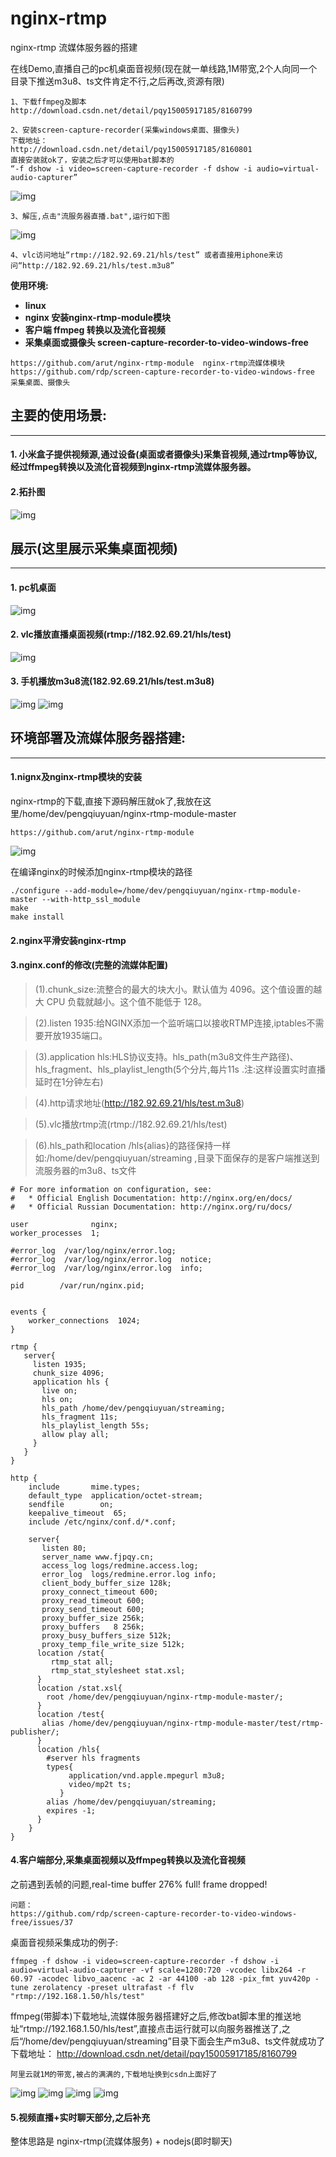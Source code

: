 nginx-rtmp
==========

nginx-rtmp 流媒体服务器的搭建 

在线Demo,直播自己的pc机桌面音视频(现在就一单线路,1M带宽,2个人向同一个目录下推送m3u8、ts文件肯定不行,之后再改,资源有限)
```
1、下载ffmpeg及脚本
http://download.csdn.net/detail/pqy15005917185/8160799
```
```
2、安装screen-capture-recorder(采集windows桌面、摄像头)
下载地址：
http://download.csdn.net/detail/pqy15005917185/8160801
直接安装就ok了，安装之后才可以使用bat脚本的
“-f dshow -i video=screen-capture-recorder -f dshow -i audio=virtual-audio-capturer”
```
![img](http://182.92.69.21/images/nginx-rtmp/10.png)
```
3、解压,点击"流服务器直播.bat",运行如下图
```
![img](http://182.92.69.21/images/nginx-rtmp/7.png)
```
4、vlc访问地址“rtmp://182.92.69.21/hls/test” 或者直接用iphone来访问“http://182.92.69.21/hls/test.m3u8”
```

**使用环境:**

- **linux**
- **nginx 安装nginx-rtmp-module模块**
- **客户端 ffmpeg 转换以及流化音视频**
- **采集桌面或摄像头 screen-capture-recorder-to-video-windows-free**

```
https://github.com/arut/nginx-rtmp-module  nginx-rtmp流媒体模块
https://github.com/rdp/screen-capture-recorder-to-video-windows-free  采集桌面、摄像头
```

## 主要的使用场景:
---
#### 1. 小米盒子提供视频源,通过设备(桌面或者摄像头)采集音视频,通过rtmp等协议,经过ffmpeg转换以及流化音视频到nginx-rtmp流媒体服务器。
#### 2.拓扑图
![img](http://182.92.69.21/images/nginx-rtmp/5.png)
## 展示(这里展示采集桌面视频)
---
#### 1. pc机桌面
![img](http://182.92.69.21/images/nginx-rtmp/1.png)
#### 2. vlc播放直播桌面视频(rtmp://182.92.69.21/hls/test)
![img](http://182.92.69.21/images/nginx-rtmp/2.png)
#### 3. 手机播放m3u8流(182.92.69.21/hls/test.m3u8)
![img](http://182.92.69.21/images/nginx-rtmp/3.PNG)
![img](http://182.92.69.21/images/nginx-rtmp/4.PNG)

## 环境部署及流媒体服务器搭建:
---	
#### 1.nignx及nginx-rtmp模块的安装
nginx-rtmp的下载,直接下源码解压就ok了,我放在这里/home/dev/pengqiuyuan/nginx-rtmp-module-master 
```
https://github.com/arut/nginx-rtmp-module
```
![img](http://182.92.69.21/images/nginx-rtmp/6.png)

在编译nginx的时候添加nginx-rtmp模块的路径
```
./configure --add-module=/home/dev/pengqiuyuan/nginx-rtmp-module-master --with-http_ssl_module
make
make install
```
#### 2.nginx平滑安装nginx-rtmp

#### 3.nginx.conf的修改(完整的流媒体配置)
> (1).chunk_size:流整合的最大的块大小。默认值为 4096。这个值设置的越大 CPU 负载就越小。这个值不能低于 128。

> (2).listen 1935:给NGINX添加一个监听端口以接收RTMP连接,iptables不需要开放1935端口。

> (3).application hls:HLS协议支持。hls_path(m3u8文件生产路径)、hls_fragment、hls_playlist_length(5个分片,每片11s      .注:这样设置实时直播延时在1分钟左右)

> (4).http请求地址(http://182.92.69.21/hls/test.m3u8)

> (5).vlc播放rtmp流(rtmp://182.92.69.21/hls/test)

> (6).hls_path和location /hls{alias}的路径保持一样如:/home/dev/pengqiuyuan/streaming ,目录下面保存的是客户端推送到流服务器的m3u8、ts文件

```
# For more information on configuration, see:
#   * Official English Documentation: http://nginx.org/en/docs/
#   * Official Russian Documentation: http://nginx.org/ru/docs/

user              nginx;
worker_processes  1;

#error_log  /var/log/nginx/error.log;
#error_log  /var/log/nginx/error.log  notice;
#error_log  /var/log/nginx/error.log  info;

pid        /var/run/nginx.pid;


events {
    worker_connections  1024;
}

rtmp {
   server{
     listen 1935;
     chunk_size 4096;
     application hls { 
       live on;  
       hls on;  
       hls_path /home/dev/pengqiuyuan/streaming;  
       hls_fragment 11s;
       hls_playlist_length 55s;
       allow play all;
     }
   }
}

http {
    include       mime.types;
    default_type  application/octet-stream;
    sendfile        on;
    keepalive_timeout  65;
    include /etc/nginx/conf.d/*.conf;

    server{
       listen 80;
       server_name www.fjpqy.cn;
       access_log logs/redmine.access.log;
       error_log  logs/redmine.error.log info;
       client_body_buffer_size 128k;
       proxy_connect_timeout 600;
       proxy_read_timeout 600;
       proxy_send_timeout 600;
       proxy_buffer_size 256k;
       proxy_buffers   8 256k;
       proxy_busy_buffers_size 512k;
       proxy_temp_file_write_size 512k;
      location /stat{
         rtmp_stat all;
         rtmp_stat_stylesheet stat.xsl;
      }
      location /stat.xsl{
        root /home/dev/pengqiuyuan/nginx-rtmp-module-master/;
      }
      location /test{
       alias /home/dev/pengqiuyuan/nginx-rtmp-module-master/test/rtmp-publisher/;
      }
      location /hls{
        #server hls fragments
        types{
             application/vnd.apple.mpegurl m3u8;
             video/mp2t ts;
           }
        alias /home/dev/pengqiuyuan/streaming;
        expires -1;
      }
    }
}

```
#### 4.客户端部分,采集桌面视频以及ffmpeg转换以及流化音视频
之前遇到丢帧的问题,real-time buffer 276% full! frame dropped! 

```
问题：
https://github.com/rdp/screen-capture-recorder-to-video-windows-free/issues/37
```
桌面音视频采集成功的例子:
```
ffmpeg -f dshow -i video=screen-capture-recorder -f dshow -i audio=virtual-audio-capturer -vf scale=1280:720 -vcodec libx264 -r 60.97 -acodec libvo_aacenc -ac 2 -ar 44100 -ab 128 -pix_fmt yuv420p -tune zerolatency -preset ultrafast -f flv "rtmp://192.168.1.50/hls/test"
```
ffmpeg(带脚本)下载地址,流媒体服务器搭建好之后,修改bat脚本里的推送地址“rtmp://192.168.1.50/hls/test”,直接点击运行就可以向服务器推送了,之后“/home/dev/pengqiuyuan/streaming”目录下面会生产m3u8、ts文件就成功了
下载地址：
http://download.csdn.net/detail/pqy15005917185/8160799
```
阿里云就1M的带宽,被占的满满的,下载地址换到csdn上面好了
```
![img](http://182.92.69.21/images/nginx-rtmp/11.png)
![img](http://182.92.69.21/images/nginx-rtmp/7.png)
![img](http://182.92.69.21/images/nginx-rtmp/8.png)
![img](http://182.92.69.21/images/nginx-rtmp/9.png)

#### 5.视频直播+实时聊天部分,之后补充
整体思路是 nginx-rtmp(流媒体服务) + nodejs(即时聊天)
